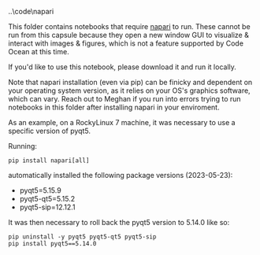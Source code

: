 ..\code\napari

This folder contains notebooks that require [napari](https://napari.org/stable/) to run.
These cannot be run from this capsule because they open a new window GUI to visualize & interact with images & figures, which is not a feature supported by Code Ocean at this time.

If you'd like to use this notebook, please download it and run it locally.

Note that napari installation (even via pip) can be finicky and dependent on your operating system version, as it relies on your OS's graphics software, which can vary. Reach out to Meghan if you run into errors trying to run notebooks in this folder after installing napari in your enviroment.


As an example, on a RockyLinux 7 machine, it was necessary to use a specific version of pyqt5.

Running:

    pip install napari[all] 

automatically installed the following package versions (2023-05-23):
- pyqt5=5.15.9
- pyqt5-qt5=5.15.2
- pyqt5-sip=12.12.1

It was then necessary to roll back the pyqt5 version to 5.14.0 like so:

    pip uninstall -y pyqt5 pyqt5-qt5 pyqt5-sip 
    pip install pyqt5==5.14.0 